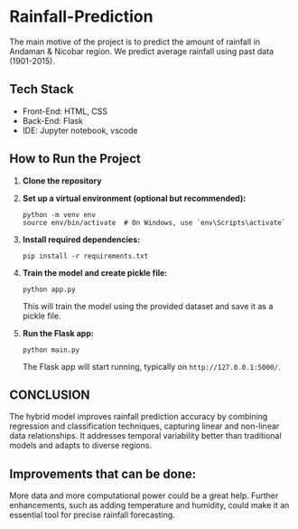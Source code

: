 # Rainfall-Prediction

The main motive of the project is to predict the amount of rainfall in Andaman & Nicobar region. 
We predict average rainfall using past data (1901-2015).

## Tech Stack

* Front-End: HTML, CSS
* Back-End: Flask
* IDE: Jupyter notebook, vscode

## How to Run the Project

1. **Clone the repository**

2. **Set up a virtual environment (optional but recommended):**
   ```
   python -m venv env
   source env/bin/activate  # On Windows, use `env\Scripts\activate`
   ```

3. **Install required dependencies:**
   ```
   pip install -r requirements.txt
   ```

4. **Train the model and create pickle file:**
   ```
   python app.py
   ```
   This will train the model using the provided dataset and save it as a pickle file.

5. **Run the Flask app:**
   ```
   python main.py
   ```
   The Flask app will start running, typically on `http://127.0.0.1:5000/`.

## CONCLUSION
The hybrid model improves rainfall prediction accuracy by combining regression and classification techniques, 
capturing linear and non-linear data relationships. 
It addresses temporal variability better than traditional models and adapts to diverse regions. 

## Improvements that can be done:

More data and more computational power could be a great help.
Further enhancements, such as adding temperature and humidity, 
could make it an essential tool for precise rainfall forecasting.
